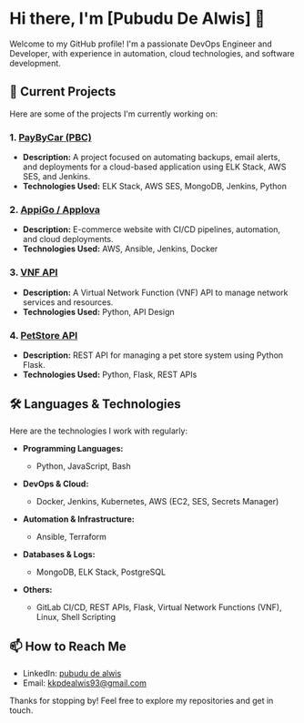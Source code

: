 

# Hi there, I'm [Pubudu De Alwis] 👋

Welcome to my GitHub profile! I'm a passionate DevOps Engineer and Developer, with experience in automation, cloud technologies, and software development.

## 🚀 Current Projects
Here are some of the projects I'm currently working on:

### 1. [PayByCar (PBC)](https://github.com/your-repository-link)
   - **Description:** A project focused on automating backups, email alerts, and deployments for a cloud-based application using ELK Stack, AWS SES, and Jenkins.
   - **Technologies Used:** ELK Stack, AWS SES, MongoDB, Jenkins, Python

### 2. [AppiGo / Applova](https://github.com/your-repository-link)
   - **Description:** E-commerce website with CI/CD pipelines, automation, and cloud deployments.
   - **Technologies Used:** AWS, Ansible, Jenkins, Docker

### 3. [VNF API](https://github.com/your-repository-link)
   - **Description:** A Virtual Network Function (VNF) API to manage network services and resources.
   - **Technologies Used:** Python, API Design

### 4. [PetStore API](https://github.com/your-repository-link)
   - **Description:** REST API for managing a pet store system using Python Flask.
   - **Technologies Used:** Python, Flask, REST APIs

## 🛠️ Languages & Technologies
Here are the technologies I work with regularly:

- **Programming Languages:**  
   - Python, JavaScript, Bash

- **DevOps & Cloud:**  
   - Docker, Jenkins, Kubernetes, AWS (EC2, SES, Secrets Manager)

- **Automation & Infrastructure:**  
   - Ansible, Terraform

- **Databases & Logs:**  
   - MongoDB, ELK Stack, PostgreSQL

- **Others:**  
   - GitLab CI/CD, REST APIs, Flask, Virtual Network Functions (VNF), Linux, Shell Scripting

## 📫 How to Reach Me
- LinkedIn: [pubudu de alwis]([https://linkedin.com/in/your-linkedin](https://www.linkedin.com/in/pubudu-de-alwis-40ba44122/))
- Email: [kkpdealwis93@gmail.com](mailto:kkpdealwis93@gmail.com)

Thanks for stopping by! Feel free to explore my repositories and get in touch.
